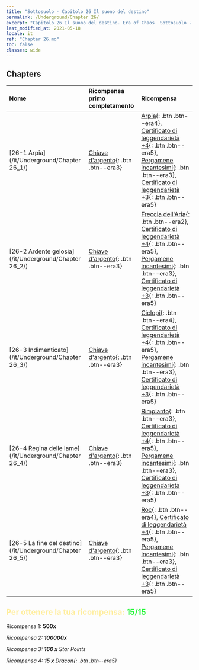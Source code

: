 ```yaml
---
title: "Sottosuolo - Capitolo 26 Il suono del destino"
permalink: /Underground/Chapter 26/
excerpt: "Capitolo 26 Il suono del destino. Era of Chaos  Sottosuolo - Capitolo 26. Il suono del destino"
last_modified_at: 2021-05-18
locale: it
ref: "Chapter 26.md"
toc: false
classes: wide
---
```


## Chapters

  | Nome |  Ricompensa primo completamento | Ricompensa |
  |:------------|:------------|:------------| 
  | [26-1 Arpia](/it/Underground/Chapter 26_1/) | [Chiave d'argento](/ItemsIT/con_693/){: .btn .btn--era3} | [Arpia](/ItemsIT/unt_245/){: .btn .btn--era4}, [Certificato di leggendarietà +4](/ItemsIT/mat_95/){: .btn .btn--era5}, [Pergamene incantesimi](/ItemsIT/con_694/){: .btn .btn--era3}, [Certificato di leggendarietà +3](/ItemsIT/mat_88/){: .btn .btn--era5} |
  | [26-2 Ardente gelosia](/it/Underground/Chapter 26_2/) | [Chiave d'argento](/ItemsIT/con_693/){: .btn .btn--era3} | [Freccia dell'Aria](/ItemsIT/her_449/){: .btn .btn--era2}, [Certificato di leggendarietà +4](/ItemsIT/mat_95/){: .btn .btn--era5}, [Pergamene incantesimi](/ItemsIT/con_694/){: .btn .btn--era3}, [Certificato di leggendarietà +3](/ItemsIT/mat_88/){: .btn .btn--era5} |
  | [26-3 Indimenticato](/it/Underground/Chapter 26_3/) | [Chiave d'argento](/ItemsIT/con_693/){: .btn .btn--era3} | [Ciclopi](/ItemsIT/unt_222/){: .btn .btn--era4}, [Certificato di leggendarietà +4](/ItemsIT/mat_95/){: .btn .btn--era5}, [Pergamene incantesimi](/ItemsIT/con_694/){: .btn .btn--era3}, [Certificato di leggendarietà +3](/ItemsIT/mat_88/){: .btn .btn--era5} |
  | [26-4 Regina delle lame](/it/Underground/Chapter 26_4/) | [Chiave d'argento](/ItemsIT/con_693/){: .btn .btn--era3} | [Rimpianto](/ItemsIT/her_458/){: .btn .btn--era3}, [Certificato di leggendarietà +4](/ItemsIT/mat_95/){: .btn .btn--era5}, [Pergamene incantesimi](/ItemsIT/con_694/){: .btn .btn--era3}, [Certificato di leggendarietà +3](/ItemsIT/mat_88/){: .btn .btn--era5} |
  | [26-5 La fine del destino](/it/Underground/Chapter 26_5/) | [Chiave d'argento](/ItemsIT/con_693/){: .btn .btn--era3} | [Roc](/ItemsIT/unt_221/){: .btn .btn--era4}, [Certificato di leggendarietà +4](/ItemsIT/mat_95/){: .btn .btn--era5}, [Pergamene incantesimi](/ItemsIT/con_694/){: .btn .btn--era3}, [Certificato di leggendarietà +3](/ItemsIT/mat_88/){: .btn .btn--era5} |


## <span style="color: #ffeea0">Per ottenere la tua ricompensa: </span><span style="color: #27f73a">15/15</span>

 Ricompensa 1:  **500x** <i class="fas fa-gem"/>

 Ricompensa 2:  **100000x** <i class="fas fa-coins"/>

 Ricompensa 3: **160 x** Star Points

 Ricompensa 4: **15 x** [Dracon](/ItemsIT/her_387/){: .btn .btn--era5}

